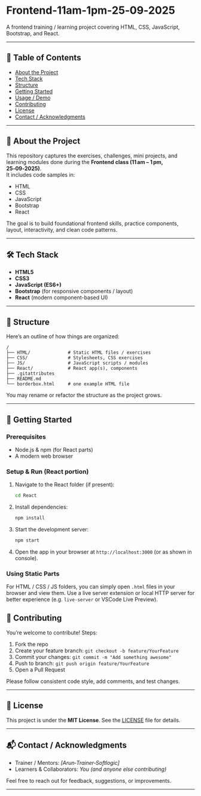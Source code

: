 # Frontend‑11am‑1pm‑25‑09‑2025

A frontend training / learning project covering HTML, CSS, JavaScript, Bootstrap, and React.

---

## 🎯 Table of Contents

- [About the Project](#about-the-project)  
- [Tech Stack](#tech-stack)  
- [Structure](#structure)  
- [Getting Started](#getting-started)  
- [Usage / Demo](#usage--demo)  
- [Contributing](#contributing)  
- [License](#license)  
- [Contact / Acknowledgments](#contact--acknowledgments)

---

## 📝 About the Project

This repository captures the exercises, challenges, mini projects, and learning modules done during the **Frontend class (11 am – 1 pm, 25‑09‑2025)**.  
It includes code samples in:

- HTML  
- CSS  
- JavaScript  
- Bootstrap  
- React  

The goal is to build foundational frontend skills, practice components, layout, interactivity, and clean code patterns.

---

## 🛠️ Tech Stack

- **HTML5**  
- **CSS3**  
- **JavaScript (ES6+)**  
- **Bootstrap** (for responsive components / layout)  
- **React** (modern component-based UI)  

---

## 📁 Structure

Here’s an outline of how things are organized:

```
/
├── HTML/              # Static HTML files / exercises  
├── CSS/               # Stylesheets, CSS exercises  
├── JS/                # JavaScript scripts / modules  
├── React/             # React app(s), components  
├── .gitattributes  
├── README.md  
└── borderbox.html     # one example HTML file  
```

You may rename or refactor the structure as the project grows.

---

## 🚀 Getting Started

### Prerequisites

- Node.js & npm (for React parts)  
- A modern web browser  

### Setup & Run (React portion)

1. Navigate to the React folder (if present):  
   ```bash
   cd React
   ```

2. Install dependencies:  
   ```bash
   npm install
   ```

3. Start the development server:  
   ```bash
   npm start
   ```

4. Open the app in your browser at `http://localhost:3000` (or as shown in console).

### Using Static Parts

For HTML / CSS / JS folders, you can simply open `.html` files in your browser and view them. Use a live server extension or local HTTP server for better experience (e.g. `live-server` or VSCode Live Preview).



## 🤝 Contributing

You’re welcome to contribute! Steps:

1. Fork the repo  
2. Create your feature branch: `git checkout -b feature/YourFeature`  
3. Commit your changes: `git commit -m "Add something awesome"`  
4. Push to branch: `git push origin feature/YourFeature`  
5. Open a Pull Request  

Please follow consistent code style, add comments, and test changes.

---

## 📄 License

This project is under the **MIT License**. See the [LICENSE](LICENSE) file for details.

---

## 📬 Contact / Acknowledgments

- Trainer / Mentors: *[Arun‑Trainer‑Softlogic]*  
- Learners & Collaborators: *You (and anyone else contributing)*  

Feel free to reach out for feedback, suggestions, or improvements.

---
